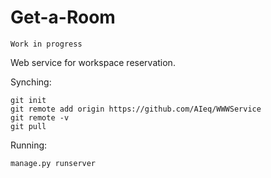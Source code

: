 # Get-a-Room

```
Work in progress
```

Web service for workspace reservation.


Synching:

```
git init
git remote add origin https://github.com/AIeq/WWWService
git remote -v
git pull
```

Running:

```
manage.py runserver
```
